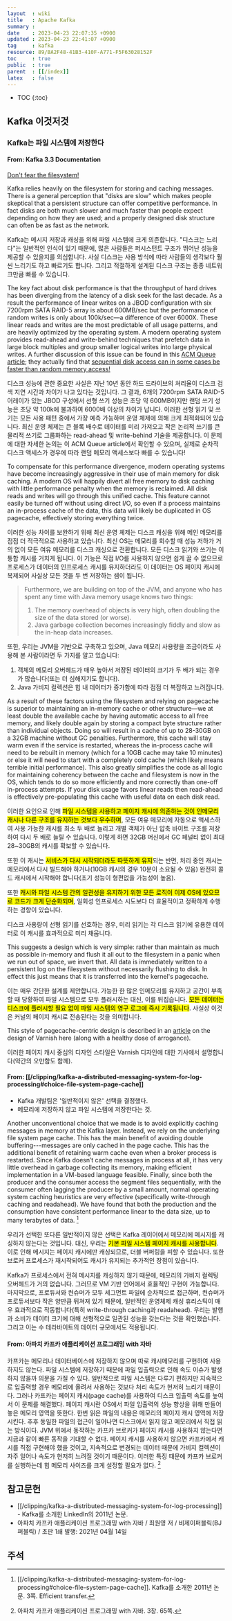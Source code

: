 ```yaml
---
layout  : wiki
title   : Apache Kafka
summary : 
date    : 2023-04-23 22:07:35 +0900
updated : 2023-04-23 22:41:07 +0900
tag     : kafka
resource: 89/BA2F48-41B3-410F-A771-F5F63028152F
toc     : true
public  : true
parent  : [[/index]]
latex   : false
---
```

* TOC
{:toc}

## Kafka 이것저것
### Kafka는 파일 시스템에 저장한다

#### From: Kafka 3.3 Documentation

[Don't fear the filesystem!](https://kafka.apache.org/33/documentation.html#design_filesystem )

>
Kafka relies heavily on the filesystem for storing and caching messages.
There is a general perception that "disks are slow" which makes people skeptical that a persistent structure can offer competitive performance.
In fact disks are both much slower and much faster than people expect depending on how they are used; and a properly designed disk structure can often be as fast as the network.

Kafka는 메시지 저장과 캐싱을 위해 파일 시스템에 크게 의존합니다.
"디스크는 느리다"는 일반적인 인식이 있기 때문에, 많은 사람들은 퍼시스턴트 구조가 뛰어난 성능을 제공할 수 있을지를 의심합니다.
사실 디스크는 사용 방식에 따라 사람들의 생각보다 훨씬 느리기도 하고 빠르기도 합니다.
그리고 적절하게 설계된 디스크 구조는 종종 네트워크만큼 빠를 수 있습니다.

>
The key fact about disk performance is that the throughput of hard drives has been diverging from the latency of a disk seek for the last decade.
As a result the performance of linear writes on a JBOD configuration with six 7200rpm SATA RAID-5 array is about 600MB/sec but the performance of random writes is only about 100k/sec—a difference of over 6000X.
These linear reads and writes are the most predictable of all usage patterns, and are heavily optimized by the operating system.
A modern operating system provides read-ahead and write-behind techniques that prefetch data in large block multiples and group smaller logical writes into large physical writes.
A further discussion of this issue can be found in this [ACM Queue article]( http://queue.acm.org/detail.cfm?id=1563874 ); they actually find that [sequential disk access can in some cases be faster than random memory access!]( http://deliveryimages.acm.org/10.1145/1570000/1563874/jacobs3.jpg )

디스크 성능에 관한 중요한 사실은 지난 10년 동안 하드 드라이브의 처리율이 디스크 검색 지연 시간과 차이가 나고 있다는 것입니다.
그 결과, 6개의 7200rpm SATA RAID-5 어레이가 있는 JBOD 구성에서 선형 쓰기 성능은 초당 약 600MB이지만 랜덤 쓰기 성능은 초당 약 100k에 불과하여 6000배 이상의 차이가 납니다.
이러한 선형 읽기 및 쓰기는 모든 사용 패턴 중에서 가장 예측 가능하며 운영 체제에 의해 크게 최적화되어 있습니다.
최신 운영 체제는 큰 블록 배수로 데이터를 미리 가져오고 작은 논리적 쓰기를 큰 물리적 쓰기로 그룹화하는 read-ahead 및 write-behind 기술을 제공합니다.
이 문제에 대한 자세한 논의는 이 ACM Queue article에서 확인할 수 있으며,
실제로 순차적 디스크 액세스가 경우에 따라 랜덤 메모리 액세스보다 빠를 수 있습니다!

>
To compensate for this performance divergence, modern operating systems have become increasingly aggressive in their use of main memory for disk caching.
A modern OS will happily divert all free memory to disk caching with little performance penalty when the memory is reclaimed.
All disk reads and writes will go through this unified cache.
This feature cannot easily be turned off without using direct I/O, so even if a process maintains an in-process cache of the data, this data will likely be duplicated in OS pagecache, effectively storing everything twice.

이러한 성능 차이를 보완하기 위해 최신 운영 체제는 디스크 캐싱을 위해 메인 메모리를 점점 더 적극적으로 사용하고 있습니다.
최신 OS는 메모리를 회수할 때 성능 저하가 거의 없이 모든 여유 메모리를 디스크 캐싱으로 전환합니다.
모든 디스크 읽기와 쓰기는 이 통합 캐시를 거치게 됩니다.
이 기능은 직접 I/O를 사용하지 않으면 쉽게 끌 수 없으므로 프로세스가 데이터의 인프로세스 캐시를 유지하더라도 이 데이터는 OS 페이지 캐시에 복제되어 사실상 모든 것을 두 번 저장하는 셈이 됩니다.

> Furthermore, we are building on top of the JVM, and anyone who has spent any time with Java memory usage knows two things:
>
> 1. The memory overhead of objects is very high, often doubling the size of the data stored (or worse).
> 2. Java garbage collection becomes increasingly fiddly and slow as the in-heap data increases.

또한, 우리는 JVM을 기반으로 구축하고 있으며, Java 메모리 사용량을 조금이라도 사용해 본 사람이라면 두 가지를 알고 있습니다:

1. 객체의 메모리 오버헤드가 매우 높아서 저장된 데이터의 크기가 두 배가 되는 경우가 많습니다(또는 더 심해지기도 합니다).
2. Java 가비지 컬렉션은 힙 내 데이터가 증가함에 따라 점점 더 복잡하고 느려집니다.

>
As a result of these factors using the filesystem and relying on pagecache is superior to maintaining an in-memory cache or other structure—we at least double the available cache by having automatic access to all free memory, and likely double again by storing a compact byte structure rather than individual objects.
Doing so will result in a cache of up to 28-30GB on a 32GB machine without GC penalties.
Furthermore, this cache will stay warm even if the service is restarted, whereas the in-process cache will need to be rebuilt in memory (which for a 10GB cache may take 10 minutes) or else it will need to start with a completely cold cache (which likely means terrible initial performance).
This also greatly simplifies the code as all logic for maintaining coherency between the cache and filesystem is now in the OS, which tends to do so more efficiently and more correctly than one-off in-process attempts.
If your disk usage favors linear reads then read-ahead is effectively pre-populating this cache with useful data on each disk read.

이러한 요인으로 인해 <mark>파일 시스템을 사용하고 페이지 캐시에 의존하는 것이 인메모리 캐시나 다른 구조를 유지하는 것보다 우수하며</mark>, 모든 여유 메모리에 자동으로 액세스하여 사용 가능한 캐시를 최소 두 배로 늘리고 개별 객체가 아닌 압축 바이트 구조를 저장하여 다시 두 배로 늘릴 수 있습니다.
이렇게 하면 32GB 머신에서 GC 페널티 없이 최대 28~30GB의 캐시를 확보할 수 있습니다.

또한 이 캐시는 <mark>서비스가 다시 시작되더라도 따뜻하게 유지</mark>되는 반면, 처리 중인 캐시는 메모리에서 다시 빌드해야 하거나(10GB 캐시의 경우 10분이 소요될 수 있음) 완전히 콜드 캐시에서 시작해야 합니다(초기 성능이 형편없을 가능성이 높음).

또한 <mark>캐시와 파일 시스템 간의 일관성을 유지하기 위한 모든 로직이 이제 OS에 있으므로 코드가 크게 단순화되며</mark>, 일회성 인프로세스 시도보다 더 효율적이고 정확하게 수행하는 경향이 있습니다.

디스크 사용량이 선형 읽기를 선호하는 경우, 미리 읽기는 각 디스크 읽기에 유용한 데이터로 이 캐시를 효과적으로 미리 채웁니다.

>
This suggests a design which is very simple: rather than maintain as much as possible in-memory and flush it all out to the filesystem in a panic when we run out of space, we invert that.
All data is immediately written to a persistent log on the filesystem without necessarily flushing to disk.
In effect this just means that it is transferred into the kernel's pagecache.

이는 매우 간단한 설계를 제안합니다.
가능한 한 많은 인메모리를 유지하고 공간이 부족할 때 당황하여 파일 시스템으로 모두 플러시하는 대신, 이를 뒤집습니다.
<mark>모든 데이터는 디스크에 플러시할 필요 없이 파일 시스템의 영구 로그에 즉시 기록됩니다</mark>.
사실상 이것은 커널의 페이지 캐시로 전송된다는 것을 의미합니다.

>
This style of pagecache-centric design is described in an [article](http://varnish-cache.org/wiki/ArchitectNotes ) on the design of Varnish here (along with a healthy dose of arrogance).

이러한 페이지 캐시 중심의 디자인 스타일은 Varnish 디자인에 대한 기사에서 설명합니다(약간의 오만함도 함께).

#### From: [[/clipping/kafka-a-distributed-messaging-system-for-log-processing#choice-file-system-page-cache]]

- Kafka 개발팀은 '일반적이지 않은' 선택을 결정했다.
- 메모리에 저장하지 않고 파일 시스템에 저장한다는 것.

>
Another unconventional choice that we made is to avoid explicitly caching messages in memory at the Kafka layer.
Instead, we rely on the underlying file system page cache.
This has the main benefit of avoiding double buffering---messages are only cached in the page cache.
This has the additional benefit of retaining warm cache even when a broker process is restarted.
Since Kafka doesn’t cache messages in process at all, it has very little overhead in garbage collecting its memory, making efficient implementation in a VM-based language feasible.
Finally, since both the producer and the consumer access the segment files sequentially, with the consumer often lagging the producer by a small amount, normal operating system caching heuristics are very effective (specifically write-through caching and readahead).
We have found that both the production and the consumption have consistent performance linear to the data size, up to many terabytes of data.
[^kafka-2011-paper-choice-file-system-page-cache]

우리가 선택한 또다른 일반적이지 않은 선택은 Kafka 레이어에서 메모리에 메시지를 캐싱하지 않는다는 것입니다.
대신, 우리는 <mark>기본 파일 시스템 페이지 캐시를 사용합니다</mark>.
이로 인해 메시지는 페이지 캐시에만 캐싱되므로, 더블 버퍼링을 피할 수 있습니다.
또한 브로커 프로세스가 재시작되어도 캐시가 유지되는 추가적인 장점이 있습니다.

Kafka가 프로세스에서 전혀 메시지를 캐싱하지 않기 때문에, 메모리의 가비지 컬렉팅 오버헤드가 거의 없습니다.
그러므로 VM 기반 언어에서 효율적인 구현이 가능합니다.
마지막으로, 프로듀서와 컨슈머가 모두 세그먼트 파일에 순차적으로 접근하며,
컨슈머가 프로듀서보다 작은 양만큼 뒤쳐져 있기 때문에,
일반적인 운영체제 캐싱 휴리스틱이 매우 효과적으로 작동합니다(특히 write-through caching과 readahead).
우리는 발행과 소비가 데이터 크기에 대해 선형적으로 일관된 성능을 갖는다는 것을 확인했습니다.
그리고 이는 수 테라바이트의 데이터 규모에서도 적용됩니다.

#### From: 아파치 카프카 애플리케이션 프로그래밍 with 자바

>
카프카는 메모리나 데이터베이스에 저장하지 않으며 따로 캐시메모리를 구현하여 사용하지도 않는다.
파일 시스템에 저장하기 때문에 파일 입출력으로 인해 속도 이슈가 발생하지 않을까 의문을 가질 수 있다.
일반적으로 파일 시스템은 다루기 편하지만 지속적으로 입출력할 경우 메모리에 올려서 사용하는 것보다 처리 속도가 현저히 느리기 때문이다.
그러나 카프카는 페이지 캐시(page cache)를 사용하여 디스크 입출력 속도를 높여서 이 문제를 해결했다.
페이지 캐시란 OS에서 파일 입출력의 성능 향상을 위해 만들어 놓은 메모리 영역을 뜻한다.
한번 읽은 파일의 내용은 메모리의 페이지 캐시 영역에 저장시킨다.
추후 동일한 파일의 접근이 일어나면 디스크에서 읽지 않고 메모리에서 직접 읽는 방식이다.
JVM 위에서 동작하는 카프카 브로커가 페이지 캐시를 사용하지 않는다면 지금과 같이 빠른 동작을 기대할 수 없다.
페이지 캐시를 사용하지 않으면 카프카에서 캐시를 직접 구현해야 했을 것이고,
지속적으로 변경되는 데이터 때문에 가비지 컬렉션이 자주 일어나 속도가 현저히 느려질 것이기 때문이다.
이러한 특징 때문에 카프카 브로커를 실행하는데 힙 메모리 사이즈를 크게 설정할 필요가 없다.
[^kafka-app-programming-java-66]

## 참고문헌

- [[/clipping/kafka-a-distributed-messaging-system-for-log-processing]] - Kafka를 소개한 LinkedIn의 2011년 논문.
- 아파치 카프카 애플리케이션 프로그래밍 with 자바 / 최원영 저 / 비제이퍼블릭(BJ퍼블릭) / 초판 1쇄 발행: 2021년 04월 14일

## 주석

[^kafka-2011-paper-choice-file-system-page-cache]: [[/clipping/kafka-a-distributed-messaging-system-for-log-processing#choice-file-system-page-cache]]. Kafka를 소개한 2011년 논문. 3쪽. Efficient transfer. 
[^kafka-app-programming-java-66]: 아파치 카프카 애플리케이션 프로그래밍 with 자바. 3장. 65쪽.


